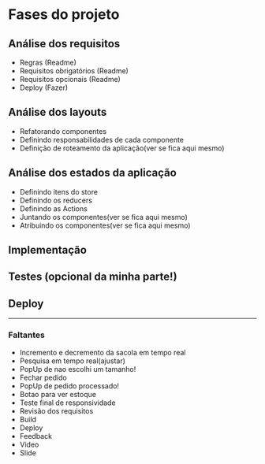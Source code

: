 # Fases do projeto

## Análise dos requisitos
  * Regras (Readme)
  * Requisitos obrigatórios (Readme)
  * Requisitos opcionais (Readme)
  * Deploy (Fazer)

## Análise dos layouts
  * Refatorando componentes
  * Definindo responsabilidades de cada componente
  * Definição de roteamento da aplicação(ver se fica aqui mesmo)

## Análise dos estados da aplicação
  * Definindo itens do store
  * Definindo os reducers
  * Definindo as Actions
  * Juntando os componentes(ver se fica aqui mesmo)
  * Atribuindo os componentes(ver se fica aqui mesmo)

## Implementação
## Testes (opcional da minha parte!)
## Deploy

-------------------

### Faltantes
 * Incremento e decremento da sacola em tempo real
 * Pesquisa em tempo real(ajustar)
 * PopUp de nao escolhi um tamanho!
 * Fechar pedido
 * PopUp de pedido processado!
 * Botao para ver estoque
 * Teste final de responsividade
 * Revisão dos requisitos
 * Build
 * Deploy
 * Feedback
 * Video
 * Slide